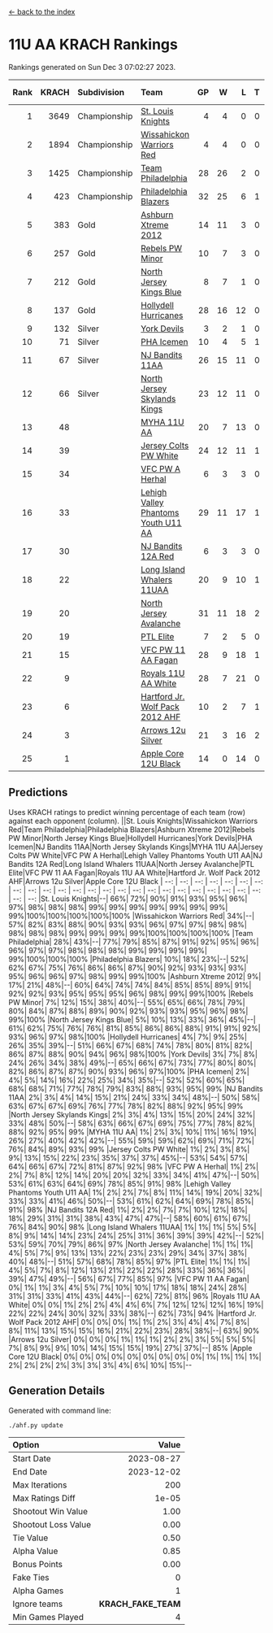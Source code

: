 [<- back to the index](readme.md)
# 11U AA KRACH Rankings
Rankings generated on Sun Dec  3 07:02:27 2023.

Rank|KRACH|Subdivision|Team|GP|W|L|T|OTW|OTL|SoS|Exp Wins|Win Diff
---:|---:|:---|:---|---:|---:|---:|---:|---:|---:|---:|---:|---:
1|3649|Championship|[St. Louis Knights](https://gamesheetstats.com/seasons/3659/teams/143319/schedule)|4|4|0|0|0|0|120|4.8|-0.0
2|1894|Championship|[Wissahickon Warriors Red](https://gamesheetstats.com/seasons/3659/teams/140468/schedule)|4|4|0|0|1|0|61|4.8|-0.0
3|1425|Championship|[Team Philadelphia](https://gamesheetstats.com/seasons/3659/teams/140788/schedule)|28|26|2|0|1|0|126|26.9|0.0
4|423|Championship|[Philadelphia Blazers](https://gamesheetstats.com/seasons/3659/teams/140785/schedule)|32|25|6|1|0|1|301|26.3|-0.0
5|383|Gold|[Ashburn Xtreme 2012](https://gamesheetstats.com/seasons/3659/teams/140775/schedule)|14|11|3|0|1|0|250|11.9|0.0
6|257|Gold|[Rebels PW Minor](https://gamesheetstats.com/seasons/3659/teams/140786/schedule)|10|7|3|0|0|0|239|7.9|0.0
7|212|Gold|[North Jersey Kings Blue](https://gamesheetstats.com/seasons/3659/teams/140459/schedule)|8|7|1|0|0|0|33|7.9|0.0
8|137|Gold|[Hollydell Hurricanes](https://gamesheetstats.com/seasons/3659/teams/140777/schedule)|28|16|12|0|1|1|451|16.8|-0.0
9|132|Silver|[York Devils](https://gamesheetstats.com/seasons/3659/teams/140469/schedule)|3|2|1|0|1|0|365|2.9|0.0
10|71|Silver|[PHA Icemen](https://gamesheetstats.com/seasons/3659/teams/143313/schedule)|10|4|5|1|1|0|242|5.4|0.0
11|67|Silver|[NJ Bandits 11AA](https://gamesheetstats.com/seasons/3659/teams/140782/schedule)|26|15|11|0|0|2|143|15.9|0.0
12|66|Silver|[North Jersey Skylands Kings](https://gamesheetstats.com/seasons/3659/teams/140784/schedule)|23|12|11|0|1|2|214|12.9|0.0
13|48||[MYHA 11U AA](https://gamesheetstats.com/seasons/3659/teams/140781/schedule)|20|7|13|0|0|0|343|7.9|0.0
14|39||[Jersey Colts PW White](https://gamesheetstats.com/seasons/3659/teams/140778/schedule)|24|12|11|1|2|0|120|13.4|0.0
15|34||[VFC PW A Herhal](https://gamesheetstats.com/seasons/3659/teams/140467/schedule)|6|3|3|0|1|1|52|3.9|0.0
16|33||[Lehigh Valley Phantoms Youth U11 AA](https://gamesheetstats.com/seasons/3659/teams/140779/schedule)|29|11|17|1|1|1|318|12.4|0.0
17|30||[NJ Bandits 12A Red](https://gamesheetstats.com/seasons/3659/teams/140458/schedule)|6|3|3|0|0|0|30|3.9|0.0
18|22||[Long Island Whalers 11UAA](https://gamesheetstats.com/seasons/3659/teams/140780/schedule)|20|9|10|1|0|1|62|10.4|0.0
19|20||[North Jersey Avalanche](https://gamesheetstats.com/seasons/3659/teams/140783/schedule)|31|11|18|2|1|3|153|12.9|0.0
20|19||[PTL Elite](https://gamesheetstats.com/seasons/3659/teams/140462/schedule)|7|2|5|0|0|0|46|2.9|0.0
21|15||[VFC PW 11 AA Fagan](https://gamesheetstats.com/seasons/3659/teams/140789/schedule)|28|9|18|1|2|1|230|10.4|0.0
22|9||[Royals 11U AA White](https://gamesheetstats.com/seasons/3659/teams/140787/schedule)|28|7|21|0|1|0|264|7.9|0.0
23|6||[Hartford Jr. Wolf Pack 2012 AHF](https://gamesheetstats.com/seasons/3659/teams/140776/schedule)|10|2|7|1|0|0|34|3.4|0.0
24|3||[Arrows 12u Silver](https://gamesheetstats.com/seasons/3659/teams/140774/schedule)|21|3|16|2|0|1|57|4.9|0.0
25|1||[Apple Core 12U Black](https://gamesheetstats.com/seasons/3659/teams/140773/schedule)|14|0|14|0|0|0|308|0.9|0.0

## Predictions
Uses KRACH ratings to predict winning percentage of each team (row) against each opponent (column).
||St. Louis Knights|Wissahickon Warriors Red|Team Philadelphia|Philadelphia Blazers|Ashburn Xtreme 2012|Rebels PW Minor|North Jersey Kings Blue|Hollydell Hurricanes|York Devils|PHA Icemen|NJ Bandits 11AA|North Jersey Skylands Kings|MYHA 11U AA|Jersey Colts PW White|VFC PW A Herhal|Lehigh Valley Phantoms Youth U11 AA|NJ Bandits 12A Red|Long Island Whalers 11UAA|North Jersey Avalanche|PTL Elite|VFC PW 11 AA Fagan|Royals 11U AA White|Hartford Jr. Wolf Pack 2012 AHF|Arrows 12u Silver|Apple Core 12U Black
| --: | --: | --: | --: | --: | --: | --: | --: | --: | --: | --: | --: | --: | --: | --: | --: | --: | --: | --: | --: | --: | --: | --: | --: | --: | --: 
|St. Louis Knights|--| 66%| 72%| 90%| 91%| 93%| 95%| 96%| 97%| 98%| 98%| 98%| 99%| 99%| 99%| 99%| 99%| 99%| 99%| 99%|100%|100%|100%|100%|100%
|Wissahickon Warriors Red| 34%|--| 57%| 82%| 83%| 88%| 90%| 93%| 93%| 96%| 97%| 97%| 98%| 98%| 98%| 98%| 98%| 99%| 99%| 99%| 99%|100%|100%|100%|100%
|Team Philadelphia| 28%| 43%|--| 77%| 79%| 85%| 87%| 91%| 92%| 95%| 96%| 96%| 97%| 97%| 98%| 98%| 98%| 99%| 99%| 99%| 99%| 99%|100%|100%|100%
|Philadelphia Blazers| 10%| 18%| 23%|--| 52%| 62%| 67%| 75%| 76%| 86%| 86%| 87%| 90%| 92%| 93%| 93%| 93%| 95%| 96%| 96%| 97%| 98%| 99%| 99%|100%
|Ashburn Xtreme 2012|  9%| 17%| 21%| 48%|--| 60%| 64%| 74%| 74%| 84%| 85%| 85%| 89%| 91%| 92%| 92%| 93%| 95%| 95%| 95%| 96%| 98%| 99%| 99%|100%
|Rebels PW Minor|  7%| 12%| 15%| 38%| 40%|--| 55%| 65%| 66%| 78%| 79%| 80%| 84%| 87%| 88%| 89%| 90%| 92%| 93%| 93%| 95%| 96%| 98%| 99%|100%
|North Jersey Kings Blue|  5%| 10%| 13%| 33%| 36%| 45%|--| 61%| 62%| 75%| 76%| 76%| 81%| 85%| 86%| 86%| 88%| 91%| 91%| 92%| 93%| 96%| 97%| 98%|100%
|Hollydell Hurricanes|  4%|  7%|  9%| 25%| 26%| 35%| 39%|--| 51%| 66%| 67%| 68%| 74%| 78%| 80%| 81%| 82%| 86%| 87%| 88%| 90%| 94%| 96%| 98%|100%
|York Devils|  3%|  7%|  8%| 24%| 26%| 34%| 38%| 49%|--| 65%| 66%| 67%| 73%| 77%| 80%| 80%| 82%| 86%| 87%| 87%| 90%| 93%| 96%| 97%|100%
|PHA Icemen|  2%|  4%|  5%| 14%| 16%| 22%| 25%| 34%| 35%|--| 52%| 52%| 60%| 65%| 68%| 68%| 71%| 77%| 78%| 79%| 83%| 88%| 93%| 95%| 99%
|NJ Bandits 11AA|  2%|  3%|  4%| 14%| 15%| 21%| 24%| 33%| 34%| 48%|--| 50%| 58%| 63%| 67%| 67%| 69%| 76%| 77%| 78%| 82%| 88%| 92%| 95%| 99%
|North Jersey Skylands Kings|  2%|  3%|  4%| 13%| 15%| 20%| 24%| 32%| 33%| 48%| 50%|--| 58%| 63%| 66%| 67%| 69%| 75%| 77%| 78%| 82%| 88%| 92%| 95%| 99%
|MYHA 11U AA|  1%|  2%|  3%| 10%| 11%| 16%| 19%| 26%| 27%| 40%| 42%| 42%|--| 55%| 59%| 59%| 62%| 69%| 71%| 72%| 76%| 84%| 89%| 93%| 99%
|Jersey Colts PW White|  1%|  2%|  3%|  8%|  9%| 13%| 15%| 22%| 23%| 35%| 37%| 37%| 45%|--| 53%| 54%| 57%| 64%| 66%| 67%| 72%| 81%| 87%| 92%| 98%
|VFC PW A Herhal|  1%|  2%|  2%|  7%|  8%| 12%| 14%| 20%| 20%| 32%| 33%| 34%| 41%| 47%|--| 50%| 53%| 61%| 63%| 64%| 69%| 78%| 85%| 91%| 98%
|Lehigh Valley Phantoms Youth U11 AA|  1%|  2%|  2%|  7%|  8%| 11%| 14%| 19%| 20%| 32%| 33%| 33%| 41%| 46%| 50%|--| 53%| 61%| 62%| 64%| 69%| 78%| 85%| 91%| 98%
|NJ Bandits 12A Red|  1%|  2%|  2%|  7%|  7%| 10%| 12%| 18%| 18%| 29%| 31%| 31%| 38%| 43%| 47%| 47%|--| 58%| 60%| 61%| 67%| 76%| 84%| 90%| 98%
|Long Island Whalers 11UAA|  1%|  1%|  1%|  5%|  5%|  8%|  9%| 14%| 14%| 23%| 24%| 25%| 31%| 36%| 39%| 39%| 42%|--| 52%| 53%| 59%| 70%| 79%| 86%| 97%
|North Jersey Avalanche|  1%|  1%|  1%|  4%|  5%|  7%|  9%| 13%| 13%| 22%| 23%| 23%| 29%| 34%| 37%| 38%| 40%| 48%|--| 51%| 57%| 68%| 78%| 85%| 97%
|PTL Elite|  1%|  1%|  1%|  4%|  5%|  7%|  8%| 12%| 13%| 21%| 22%| 22%| 28%| 33%| 36%| 36%| 39%| 47%| 49%|--| 56%| 67%| 77%| 85%| 97%
|VFC PW 11 AA Fagan|  0%|  1%|  1%|  3%|  4%|  5%|  7%| 10%| 10%| 17%| 18%| 18%| 24%| 28%| 31%| 31%| 33%| 41%| 43%| 44%|--| 62%| 72%| 81%| 96%
|Royals 11U AA White|  0%|  0%|  1%|  2%|  2%|  4%|  4%|  6%|  7%| 12%| 12%| 12%| 16%| 19%| 22%| 22%| 24%| 30%| 32%| 33%| 38%|--| 62%| 73%| 94%
|Hartford Jr. Wolf Pack 2012 AHF|  0%|  0%|  0%|  1%|  1%|  2%|  3%|  4%|  4%|  7%|  8%|  8%| 11%| 13%| 15%| 15%| 16%| 21%| 22%| 23%| 28%| 38%|--| 63%| 90%
|Arrows 12u Silver|  0%|  0%|  0%|  1%|  1%|  1%|  2%|  2%|  3%|  5%|  5%|  5%|  7%|  8%|  9%|  9%| 10%| 14%| 15%| 15%| 19%| 27%| 37%|--| 85%
|Apple Core 12U Black|  0%|  0%|  0%|  0%|  0%|  0%|  0%|  0%|  0%|  1%|  1%|  1%|  1%|  2%|  2%|  2%|  2%|  3%|  3%|  3%|  4%|  6%| 10%| 15%|--

## Generation Details

Generated with command line:
```
./ahf.py update
```

| Option | Value |
| :----- | ----: |
| Start Date | 2023-08-27 |
| End Date | 2023-12-02 |
| Max Iterations | 200 |
| Max Ratings Diff | 1e-05 |
| Shootout Win Value | 1.00 |
| Shootout Loss Value | 0.00 |
| Tie Value | 0.50 |
| Alpha Value | 0.85 |
| Bonus Points | 0.00 |
| Fake Ties | 0 |
| Alpha Games | 1 |
| Ignore teams | __KRACH_FAKE_TEAM__ |
| Min Games Played | 4 |

